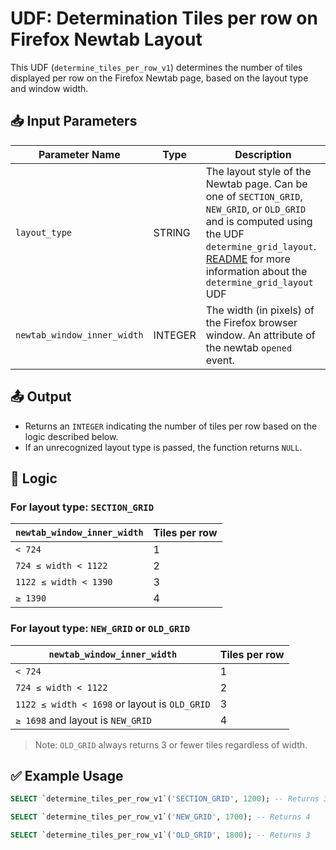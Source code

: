 # UDF: Determination Tiles per row on Firefox Newtab Layout

This UDF (`determine_tiles_per_row_v1`) determines the number of tiles displayed per row on the Firefox Newtab page,
based on the layout type and window width.

## 📥 Input Parameters

| Parameter Name             | Type    | Description                                                                                                                                                                                                                                                                        |
|---------------------------|---------|------------------------------------------------------------------------------------------------------------------------------------------------------------------------------------------------------------------------------------------------------------------------------------|
| `layout_type`             | STRING  | The layout style of the Newtab page. Can be one of `SECTION_GRID`, `NEW_GRID`, or `OLD_GRID` and is computed using the UDF `determine_grid_layout`.<br/> [README](https://github.com/mozilla/bigquery-etl/blob/main/sql/mozfun/newtab/determine_grid_layout_v1/README.md) for more information about the `determine_grid_layout` UDF |
| `newtab_window_inner_width` | INTEGER | The width (in pixels) of the Firefox browser window. An attribute of the newtab `opened` event.                                                                                                                                                                                    |

## 📤 Output

- Returns an `INTEGER` indicating the number of tiles per row based on the logic described below.
- If an unrecognized layout type is passed, the function returns `NULL`.

## 📐 Logic

### For layout type: `SECTION_GRID`

| `newtab_window_inner_width`        | Tiles per row |
|-----------------------------------|----------------|
| `< 724`                           | 1              |
| `724 ≤ width < 1122`              | 2              |
| `1122 ≤ width < 1390`             | 3              |
| `≥ 1390`                          | 4              |

### For layout type: `NEW_GRID` or `OLD_GRID`

| `newtab_window_inner_width`        | Tiles per row |
|-----------------------------------|----------------|
| `< 724`                           | 1              |
| `724 ≤ width < 1122`              | 2              |
| `1122 ≤ width < 1698` or layout is `OLD_GRID` | 3 |
| `≥ 1698` and layout is `NEW_GRID` | 4              |

> Note: `OLD_GRID` always returns 3 or fewer tiles regardless of width.

## ✅ Example Usage

```sql
SELECT `determine_tiles_per_row_v1`('SECTION_GRID', 1200); -- Returns 3

SELECT `determine_tiles_per_row_v1`('NEW_GRID', 1700); -- Returns 4

SELECT `determine_tiles_per_row_v1`('OLD_GRID', 1800); -- Returns 3

